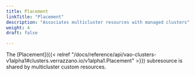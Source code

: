 ```yaml
---
title: Placement
linkTitle: "Placement"
description: "Associates multicluster resources with managed clusters"
weight: 4
draft: false

---
```

The [Placement]({{< relref "/docs/reference/api/vao-clusters-v1alpha1#clusters.verrazzano.io/v1alpha1.Placement" >}}) subresource is shared by multicluster custom resources.
